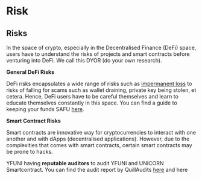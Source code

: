 # Risk

## Risks

In the space of crypto, especially in the Decentralised Finance \(DeFi\) space, users have to understand the risks of projects and smart contracts before venturing into DeFi. We call this DYOR \(do your own research\).

**General DeFi Risks**

DeFi risks encapsulates a wide range of risks such as [impermanent loss](https://www.bsc.news/post/cryptonomics-what-is-impermanent-loss) to risks of falling for scams such as wallet draining, private key being stolen, et cetera. Hence, DeFi users have to be careful themselves and learn to educate themselves constantly in this space. You can find a guide to keeping your funds SAFU [here](https://letmeape.medium.com/how-to-keep-your-funds-safe-metamask-guide-816773968310).

**Smart Contract Risks**

Smart contracts are innovative way for cryptocurrencies to interact with one another and with dApps \(decentralised applications\). However, due to the complexities that comes with smart contracts, certain smart contracts may be prone to hacks. 

YFUNI having **reputable auditors** to audit YFUNI and UNICORN Smartcontract. You can find the audit report by QuillAudits [here](https://yfuni.finance/yfuni-audit.pdf) and here







